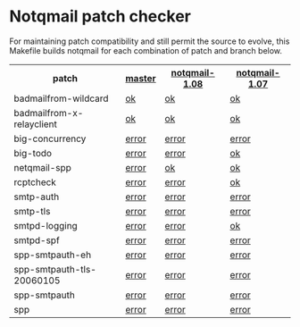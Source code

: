 Notqmail patch checker
======================
For maintaining patch compatibility and still permit the source to evolve, this Makefile builds notqmail for each combination of patch and branch below.

<table>
	<tr>
		<th>patch</th>
		<th><a href=/8c53cd40a3329d682a905decb1f8734fa1ba2e9a>master</a></th>
		<th><a href=/e77f33bd5f614e967b0716a72dd706462d36a477>notqmail-1.08</a></th>
		<th><a href=/aab15b1fea8a6c48953bf152a334d6a1840184c3>notqmail-1.07</a></th>
	</tr>
	<tr>
		<td>badmailfrom-wildcard</td>
		<td><a href=log/8c53cd40a3329d682a905decb1f8734fa1ba2e9a-badmailfrom-wildcard.log>ok</a></td>
		<td><a href=log/e77f33bd5f614e967b0716a72dd706462d36a477-badmailfrom-wildcard.log>ok</a></td>
		<td><a href=log/aab15b1fea8a6c48953bf152a334d6a1840184c3-badmailfrom-wildcard.log>ok</a></td>
	</tr>
	<tr>
		<td>badmailfrom-x-relayclient</td>
		<td><a href=log/8c53cd40a3329d682a905decb1f8734fa1ba2e9a-badmailfrom-x-relayclient.log>ok</a></td>
		<td><a href=log/e77f33bd5f614e967b0716a72dd706462d36a477-badmailfrom-x-relayclient.log>ok</a></td>
		<td><a href=log/aab15b1fea8a6c48953bf152a334d6a1840184c3-badmailfrom-x-relayclient.log>ok</a></td>
	</tr>
	<tr>
		<td>big-concurrency</td>
		<td><a href=log/8c53cd40a3329d682a905decb1f8734fa1ba2e9a-big-concurrency.log>error</a></td>
		<td><a href=log/e77f33bd5f614e967b0716a72dd706462d36a477-big-concurrency.log>error</a></td>
		<td><a href=log/aab15b1fea8a6c48953bf152a334d6a1840184c3-big-concurrency.log>error</a></td>
	</tr>
	<tr>
		<td>big-todo</td>
		<td><a href=log/8c53cd40a3329d682a905decb1f8734fa1ba2e9a-big-todo.log>error</a></td>
		<td><a href=log/e77f33bd5f614e967b0716a72dd706462d36a477-big-todo.log>error</a></td>
		<td><a href=log/aab15b1fea8a6c48953bf152a334d6a1840184c3-big-todo.log>ok</a></td>
	</tr>
	<tr>
		<td>netqmail-spp</td>
		<td><a href=log/8c53cd40a3329d682a905decb1f8734fa1ba2e9a-netqmail-spp.log>error</a></td>
		<td><a href=log/e77f33bd5f614e967b0716a72dd706462d36a477-netqmail-spp.log>ok</a></td>
		<td><a href=log/aab15b1fea8a6c48953bf152a334d6a1840184c3-netqmail-spp.log>ok</a></td>
	</tr>
	<tr>
		<td>rcptcheck</td>
		<td><a href=log/8c53cd40a3329d682a905decb1f8734fa1ba2e9a-rcptcheck.log>error</a></td>
		<td><a href=log/e77f33bd5f614e967b0716a72dd706462d36a477-rcptcheck.log>error</a></td>
		<td><a href=log/aab15b1fea8a6c48953bf152a334d6a1840184c3-rcptcheck.log>ok</a></td>
	</tr>
	<tr>
		<td>smtp-auth</td>
		<td><a href=log/8c53cd40a3329d682a905decb1f8734fa1ba2e9a-smtp-auth.log>error</a></td>
		<td><a href=log/e77f33bd5f614e967b0716a72dd706462d36a477-smtp-auth.log>error</a></td>
		<td><a href=log/aab15b1fea8a6c48953bf152a334d6a1840184c3-smtp-auth.log>error</a></td>
	</tr>
	<tr>
		<td>smtp-tls</td>
		<td><a href=log/8c53cd40a3329d682a905decb1f8734fa1ba2e9a-smtp-tls.log>error</a></td>
		<td><a href=log/e77f33bd5f614e967b0716a72dd706462d36a477-smtp-tls.log>error</a></td>
		<td><a href=log/aab15b1fea8a6c48953bf152a334d6a1840184c3-smtp-tls.log>error</a></td>
	</tr>
	<tr>
		<td>smtpd-logging</td>
		<td><a href=log/8c53cd40a3329d682a905decb1f8734fa1ba2e9a-smtpd-logging.log>error</a></td>
		<td><a href=log/e77f33bd5f614e967b0716a72dd706462d36a477-smtpd-logging.log>error</a></td>
		<td><a href=log/aab15b1fea8a6c48953bf152a334d6a1840184c3-smtpd-logging.log>ok</a></td>
	</tr>
	<tr>
		<td>smtpd-spf</td>
		<td><a href=log/8c53cd40a3329d682a905decb1f8734fa1ba2e9a-smtpd-spf.log>error</a></td>
		<td><a href=log/e77f33bd5f614e967b0716a72dd706462d36a477-smtpd-spf.log>error</a></td>
		<td><a href=log/aab15b1fea8a6c48953bf152a334d6a1840184c3-smtpd-spf.log>error</a></td>
	</tr>
	<tr>
		<td>spp-smtpauth-eh</td>
		<td><a href=log/8c53cd40a3329d682a905decb1f8734fa1ba2e9a-spp-smtpauth-eh.log>error</a></td>
		<td><a href=log/e77f33bd5f614e967b0716a72dd706462d36a477-spp-smtpauth-eh.log>error</a></td>
		<td><a href=log/aab15b1fea8a6c48953bf152a334d6a1840184c3-spp-smtpauth-eh.log>error</a></td>
	</tr>
	<tr>
		<td>spp-smtpauth-tls-20060105</td>
		<td><a href=log/8c53cd40a3329d682a905decb1f8734fa1ba2e9a-spp-smtpauth-tls-20060105.log>error</a></td>
		<td><a href=log/e77f33bd5f614e967b0716a72dd706462d36a477-spp-smtpauth-tls-20060105.log>error</a></td>
		<td><a href=log/aab15b1fea8a6c48953bf152a334d6a1840184c3-spp-smtpauth-tls-20060105.log>error</a></td>
	</tr>
	<tr>
		<td>spp-smtpauth</td>
		<td><a href=log/8c53cd40a3329d682a905decb1f8734fa1ba2e9a-spp-smtpauth.log>error</a></td>
		<td><a href=log/e77f33bd5f614e967b0716a72dd706462d36a477-spp-smtpauth.log>error</a></td>
		<td><a href=log/aab15b1fea8a6c48953bf152a334d6a1840184c3-spp-smtpauth.log>error</a></td>
	</tr>
	<tr>
		<td>spp</td>
		<td><a href=log/8c53cd40a3329d682a905decb1f8734fa1ba2e9a-spp.log>error</a></td>
		<td><a href=log/e77f33bd5f614e967b0716a72dd706462d36a477-spp.log>error</a></td>
		<td><a href=log/aab15b1fea8a6c48953bf152a334d6a1840184c3-spp.log>error</a></td>
	</tr>
</table>
